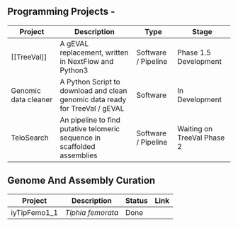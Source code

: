 
## Programming Projects - 
| Project | Description | Type | Stage |
|--|--|--|--|
| [[TreeVal]] | A gEVAL replacement, written in NextFlow and Python3 | Software / Pipeline | Phase 1.5 Development |
| Genomic data cleaner | A Python Script to download and clean genomic data ready for TreeVal / gEVAL | Software | In Development |
| TeloSearch | An pipeline to find putative telomeric sequence in scaffolded assemblies | Software / Pipeline | Waiting on TreeVal Phase 2 |

## Genome And Assembly Curation
| Project | Description | Status | Link |
|---|---|---|---|
| iyTipFemo1_1 | _Tiphia femorata_ | Done | |

